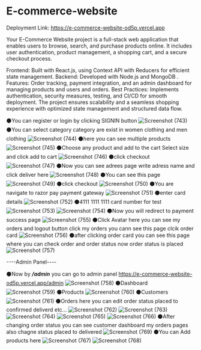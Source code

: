 # E-commerce-website

Deployment Link: https://e-commerce-website-od5p.vercel.app

Your E-Commerce Website project is a full-stack web application that enables users to browse, search, and purchase products online. It includes user authentication, product management, a shopping cart, and a secure checkout process.

Frontend: Built with React.js, using Context API with Reducers for efficient state management.
Backend: Developed with Node.js and MongoDB .
Features: Order tracking, payment integration, and an admin dashboard for managing products and users and orders.
Best Practices: Implements authentication, security measures, testing, and CI/CD for smooth deployment.
The project ensures scalability and a seamless shopping experience with optimized state management and structured data flow.

⚫You can register or login by clicking SIGNIN button
![Screenshot (743)](https://github.com/user-attachments/assets/391e1f2d-6f5b-44b5-a41d-bed7133f76bf)
⚫You can select category category are exist in women clothing and men clothing
![Screenshot (744)](https://github.com/user-attachments/assets/f13570a7-e2d7-4a14-a029-b0b3b77bf8ce)
⚫here you can see multiple products
![Screenshot (745)](https://github.com/user-attachments/assets/51d4b18d-f4bc-4cfc-916c-788ba09f440b)
⚫Choose any product and add to the cart Select size and click add to cart
![Screenshot (746)](https://github.com/user-attachments/assets/5b760ad7-a45b-4538-91d1-0d333c6f5af7)
⚫click checkout
![Screenshot (747)](https://github.com/user-attachments/assets/a08aa555-4b0f-47cd-ac11-f4955df4115a)
⚫Now you can see adrees page write adress name and click deliver here
![Screenshot (748)](https://github.com/user-attachments/assets/5b004809-a267-4d8b-b5d2-15098f906513)
⚫You can see this page
![Screenshot (749)](https://github.com/user-attachments/assets/a8dcfb9f-b82b-49e3-8694-2864cbc5e901)
⚫click checkout
![Screenshot (750)](https://github.com/user-attachments/assets/bb2df37d-25d2-4c7f-91f0-7d4d42c1024e)
⚫You are navigate to razor pay payment gateway
![Screenshot (751)](https://github.com/user-attachments/assets/9511d287-c59f-4bc1-aea3-0870fba9fa22)
⚫enter card details
![Screenshot (752)](https://github.com/user-attachments/assets/e5604d25-ddb8-46d3-8089-582afca2f68e)
⚫4111 1111 1111 card number for test
![Screenshot (753)](https://github.com/user-attachments/assets/162668c7-4d6b-4c65-8da3-a3eeb3a64d56)
![Screenshot (754)](https://github.com/user-attachments/assets/8879985f-c154-4632-bdd2-5c39ff1585db)
⚫Now you will redirect to payment success page
![Screenshot (755)](https://github.com/user-attachments/assets/7502eaf1-2c92-42b9-b8dc-b4360ef93e1b)
⚫Click Avatar here you can see my orders and logout button click my orders you cann see this page clcik order card
![Screenshot (756)](https://github.com/user-attachments/assets/a2f7e00a-568f-492d-a386-b80aff22af3a)
⚫after clicking order card you can see this page where you can check order and order status now order status is placed 
![Screenshot (757)](https://github.com/user-attachments/assets/c8c86ab4-977e-4a78-88fd-b057257036fa)

----Admin Panel----

⚫Now by ***/admin*** you can go to admin panel  https://e-commerce-website-od5p.vercel.app/admin
![Screenshot (758)](https://github.com/user-attachments/assets/98b8dff3-9e49-47d4-91c7-df3d70f0393d)
⚫Dashboard
![Screenshot (759)](https://github.com/user-attachments/assets/db8cde5f-e219-43a6-9bad-a3cd1ca440c4)
⚫Products
![Screenshot (760)](https://github.com/user-attachments/assets/122f2eff-0ed3-4fd3-b9cc-3d2cd763df03)
⚫Customers
![Screenshot (761)](https://github.com/user-attachments/assets/ceb125e7-4d4f-4bd9-beae-2ffcee2f4dcb)
⚫Orders here you can edit order status placed to confirmed deliverd etc...
![Screenshot (762)](https://github.com/user-attachments/assets/a9ad12ff-b9a1-468a-b733-82d5ceb6b1cd)
![Screenshot (763)](https://github.com/user-attachments/assets/466446ec-bc5e-4519-ab91-1aa395addf93)
![Screenshot (764)](https://github.com/user-attachments/assets/b83cf2fe-47d6-4c07-a09b-6d1bf4c9bcd5)
![Screenshot (765)](https://github.com/user-attachments/assets/ec96076e-7ec0-4903-bfbb-d4816d015b52)
![Screenshot (766)](https://github.com/user-attachments/assets/251d1338-5d44-4b20-b041-f874060c9757)
⚫After changing order status you can see customer dashboard my orders pages also chagne status placed to delivered
![Screenshot (769)](https://github.com/user-attachments/assets/55f578d7-91cd-4874-aea5-9545781386f8)
⚫You can Add products here
![Screenshot (767)](https://github.com/user-attachments/assets/66024261-de8b-4031-b177-55e179b9664d)
![Screenshot (768)](https://github.com/user-attachments/assets/7f47f0a5-46a8-4926-b6a2-ff49705b4527)

